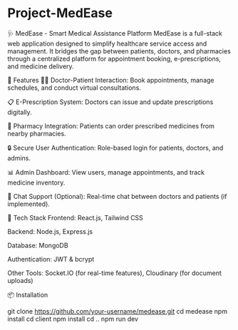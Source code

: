 # Project-MedEase
🩺 MedEase - Smart Medical Assistance Platform
MedEase is a full-stack web application designed to simplify healthcare service access and management. It bridges the gap between patients, doctors, and pharmacies through a centralized platform for appointment booking, e-prescriptions, and medicine delivery.

🚀 Features
👩‍⚕️ Doctor-Patient Interaction: Book appointments, manage schedules, and conduct virtual consultations.

📋 E-Prescription System: Doctors can issue and update prescriptions digitally.

🏥 Pharmacy Integration: Patients can order prescribed medicines from nearby pharmacies.

🔒 Secure User Authentication: Role-based login for patients, doctors, and admins.

📊 Admin Dashboard: View users, manage appointments, and track medicine inventory.

💬 Chat Support (Optional): Real-time chat between doctors and patients (if implemented).

🧰 Tech Stack
Frontend: React.js, Tailwind CSS

Backend: Node.js, Express.js

Database: MongoDB

Authentication: JWT & bcrypt

Other Tools: Socket.IO (for real-time features), Cloudinary (for document uploads)

📦 Installation

git clone https://github.com/your-username/medease.git
cd medease
npm install
cd client
npm install
cd ..
npm run dev

